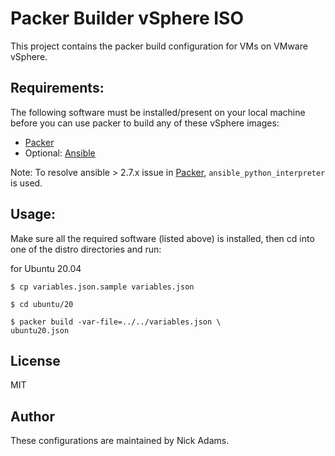 # Packer Builder vSphere ISO

This project contains the packer build configuration for VMs on VMware vSphere.

## Requirements:

The following software must be installed/present on your local machine before you can use packer to build any of these vSphere images:

  - [Packer](http://www.packer.io/)
  - Optional: [Ansible](https://docs.ansible.com/ansible/latest/installation_guide/intro_installation.html)

  Note: To resolve ansible > 2.7.x issue in [Packer](https://github.com/hashicorp/packer/issues/7667), `ansible_python_interpreter` is used.

## Usage:

Make sure all the required software (listed above) is installed, then cd into one of the distro directories and run:

for Ubuntu 20.04

```
$ cp variables.json.sample variables.json

$ cd ubuntu/20

$ packer build -var-file=../../variables.json \
ubuntu20.json
```

## License

MIT

## Author

These configurations are maintained by Nick Adams.
